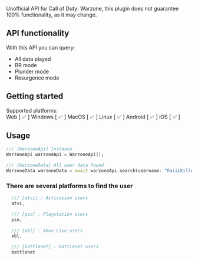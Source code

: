 Unofficial API for Call of Duty: Warzone, this plugin does not guarantee 100% functionality, as it may change.

## API functionality
With this API you can query:
- All data played
- BR mode
- Plunder mode
- Resurgence mode

## Getting started
Supported platforms:  
  Web [ ✅ ] 
  Windows [ ✅ ] 
  MacOS [ ✅ ] 
  Linux [ ✅ ] 
  Android [ ✅ ] 
  iOS [ ✅ ]

## Usage

```dart
/// [WarzoneApi] Instance
WarzoneApi warzoneApi = WarzoneApi();

/// [WarzoneData] All user data found
WarzoneData warzoneData = await warzoneApi.search(username: "RaiiLKilleR#8661004", platform: Platform.atvi);
```

### There are several platforms to find the user
```dart
  /// [atvi] : Activision users
  atvi,

  /// [psn] : Playstation users
  psn,
  
  /// [xbl] : Xbox Live users
  xbl, 

  /// [battlenet] : battlenet users
  battlenet 
```
